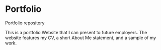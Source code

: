 # Portfolio
Portfolio repository

This is a portfolio Website that I can present to future employers.
The website features my CV, a short About Me statement, and a sample of my work.
